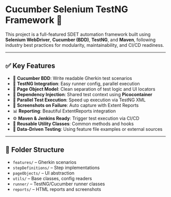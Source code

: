 # Cucumber Selenium TestNG Framework 🚀

This project is a full-featured SDET automation framework built using **Selenium WebDriver**, **Cucumber (BDD)**, **TestNG**, and **Maven**, following industry best practices for modularity, maintainability, and CI/CD readiness.

---

## ✅ Key Features

- 🧪 **Cucumber BDD**: Write readable Gherkin test scenarios
- 🧩 **TestNG Integration**: Easy runner config, parallel execution
- 🎯 **Page Object Model**: Clean separation of test logic and UI locators
- 🔄 **Dependency Injection**: Shared test context using **Picocontainer**
- 🧵 **Parallel Test Execution**: Speed up execution via TestNG XML
- 📸 **Screenshots on Failure**: Auto capture with Extent Reports
- 📊 **Reporting**: Beautiful ExtentReports integration
- ⚙️ **Maven & Jenkins Ready**: Trigger test execution via CI/CD
- 🧹 **Reusable Utility Classes**: Common methods and hooks
- 📁 **Data-Driven Testing**: Using feature file examples or external sources

---

## 📁 Folder Structure

- `features/` – Gherkin scenarios
- `stepDefinitions/` – Step implementations
- `pageObjects/` – UI abstraction
- `utils/` – Base classes, config readers
- `runner/` – TestNG/Cucumber runner classes
- `reports/` – HTML reports and screenshots


